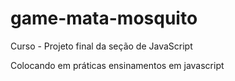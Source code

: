 # game-mata-mosquito
Curso - Projeto final da seção de JavaScript

Colocando em práticas ensinamentos em javascript
